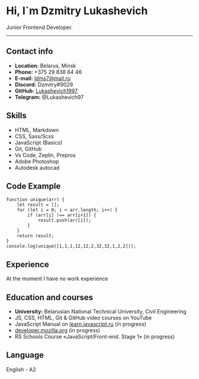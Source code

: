 # Hi, I`m Dzmitry Lukashevich

Junior Frontend Developer.

---

## Contact info

- **Location:** Belarus, Minsk
- **Phone:** +375 29 838 64 46
- **E-mail:** ldms7@mail.ru
- **Discord:** Dzmitry#9029
- **GitHub:** [Lukashevich1997](https://github.com/Lukashevich1997)
- **Telegram:** @Lukashevich97

## Skills

- HTML, Markdown
- CSS, Sass/Scss
- JavaScript (Basics)
- Git, GitHub
- Vs Code, Zeplin, Prepros
- Adobe Photoshop
- Autodesk autocad

## Code Example

```
function unique(arr) {
    let result = [];
    for (let i = 0; i < arr.length; i++) {
        if (arr[i] !== arr[i+1]) {
            result.push(arr[i]);
        }
    }
    return result;
}
console.log(unique([1,1,1,12,12,2,32,32,1,2,2]));
```

## Experience

At the moment I have no work experience

## Education and courses

- **University:** Belarusian National Technical University, Civil Engineering
- JS, CSS, HTML, Git & GitHub video courses on YouTube
- JavaScript Manual on [learn.javascript.ru](https://learn.javascript.ru/) (in progress)
- [developer.mozilla.org](https://developer.mozilla.org/ru/docs/Learn) (in progress)
- RS Schools Course «JavaScript/Front-end. Stage 1» (in progress)

## Language

English - A2
